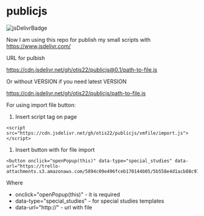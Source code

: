 # publicjs

![jsDelivrBadge](https://data.jsdelivr.com/v1/package/gh/otis22/publicjs/badge)

Now I am using this repo for publish my small scripts with https://www.jsdelivr.com/

URL for pulbish

https://cdn.jsdelivr.net/gh/otis22/publicjs@0.1/path-to-file.js

Or without VERSION if you need latest VERSION

https://cdn.jsdelivr.net/gh/otis22/publicjs/path-to-file.js



For using import file button: 

1. Insert script tag on page 

```
<script src="https://cdn.jsdelivr.net/gh/otis22/publicjs/vmfile/import.js"></script>
```

1. Insert button with for file import 

```
<button onclick="openPopup(this)" data-type="special_studies" data-url="https://trello-attachments.s3.amazonaws.com/5894c09e496fceb170144b05/5b558e4d1acb88c979ba84ca/d5a167fa56a6c979a819cdefa3c76f8d/report_83.vmrc">Импорт</button>
```

Where

* onclick="openPopup(this)" - it is required
* data-type="special_studies" - for special studies templates
* data-url="http://" - url with file 
